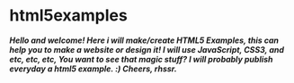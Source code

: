# html5examples

<b><i><em>Hello and welcome! Here i will make/create HTML5 Examples, this can help you to make a website or design it! I will use JavaScript, CSS3, and etc, etc, etc, You want to see that magic stuff? I will probably publish everyday a html5 example. :) Cheers, rhssr.</em></i></b>
